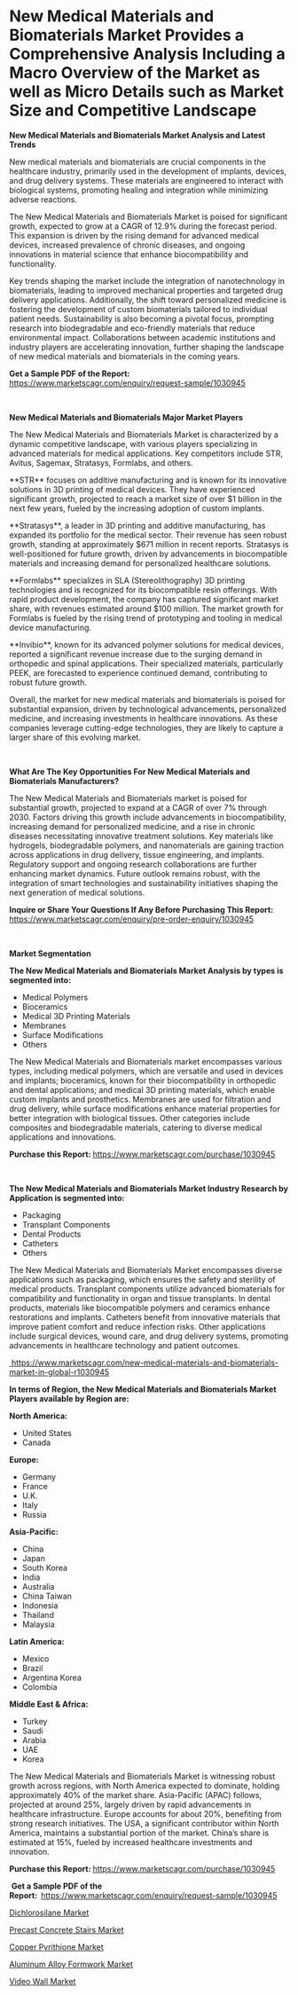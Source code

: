 <p><h1>New Medical Materials and Biomaterials Market Provides a Comprehensive Analysis Including a Macro Overview of the Market as well as Micro Details such as Market Size and Competitive Landscape</h1></p><p><strong>New Medical Materials and Biomaterials Market Analysis and Latest Trends</strong></p>
<p><p>New medical materials and biomaterials are crucial components in the healthcare industry, primarily used in the development of implants, devices, and drug delivery systems. These materials are engineered to interact with biological systems, promoting healing and integration while minimizing adverse reactions.</p><p>The New Medical Materials and Biomaterials Market is poised for significant growth, expected to grow at a CAGR of 12.9% during the forecast period. This expansion is driven by the rising demand for advanced medical devices, increased prevalence of chronic diseases, and ongoing innovations in material science that enhance biocompatibility and functionality. </p><p>Key trends shaping the market include the integration of nanotechnology in biomaterials, leading to improved mechanical properties and targeted drug delivery applications. Additionally, the shift toward personalized medicine is fostering the development of custom biomaterials tailored to individual patient needs. Sustainability is also becoming a pivotal focus, prompting research into biodegradable and eco-friendly materials that reduce environmental impact. Collaborations between academic institutions and industry players are accelerating innovation, further shaping the landscape of new medical materials and biomaterials in the coming years.</p></p>
<p><strong>Get a Sample PDF of the Report:&nbsp;</strong> <a href="https://www.marketscagr.com/enquiry/request-sample/1030945">https://www.marketscagr.com/enquiry/request-sample/1030945</a></p>
<p>&nbsp;</p>
<p><strong>New Medical Materials and Biomaterials Major Market Players</strong></p>
<p><p>The New Medical Materials and Biomaterials Market is characterized by a dynamic competitive landscape, with various players specializing in advanced materials for medical applications. Key competitors include STR, Avitus, Sagemax, Stratasys, Formlabs, and others.</p><p>**STR** focuses on additive manufacturing and is known for its innovative solutions in 3D printing of medical devices. They have experienced significant growth, projected to reach a market size of over $1 billion in the next few years, fueled by the increasing adoption of custom implants.</p><p>**Stratasys**, a leader in 3D printing and additive manufacturing, has expanded its portfolio for the medical sector. Their revenue has seen robust growth, standing at approximately $671 million in recent reports. Stratasys is well-positioned for future growth, driven by advancements in biocompatible materials and increasing demand for personalized healthcare solutions.</p><p>**Formlabs** specializes in SLA (Stereolithography) 3D printing technologies and is recognized for its biocompatible resin offerings. With rapid product development, the company has captured significant market share, with revenues estimated around $100 million. The market growth for Formlabs is fueled by the rising trend of prototyping and tooling in medical device manufacturing.</p><p>**Invibio**, known for its advanced polymer solutions for medical devices, reported a significant revenue increase due to the surging demand in orthopedic and spinal applications. Their specialized materials, particularly PEEK, are forecasted to experience continued demand, contributing to robust future growth.</p><p>Overall, the market for new medical materials and biomaterials is poised for substantial expansion, driven by technological advancements, personalized medicine, and increasing investments in healthcare innovations. As these companies leverage cutting-edge technologies, they are likely to capture a larger share of this evolving market.</p></p>
<p>&nbsp;</p>
<p><strong>What Are The Key Opportunities For New Medical Materials and Biomaterials Manufacturers?</strong></p>
<p><p>The New Medical Materials and Biomaterials market is poised for substantial growth, projected to expand at a CAGR of over 7% through 2030. Factors driving this growth include advancements in biocompatibility, increasing demand for personalized medicine, and a rise in chronic diseases necessitating innovative treatment solutions. Key materials like hydrogels, biodegradable polymers, and nanomaterials are gaining traction across applications in drug delivery, tissue engineering, and implants. Regulatory support and ongoing research collaborations are further enhancing market dynamics. Future outlook remains robust, with the integration of smart technologies and sustainability initiatives shaping the next generation of medical solutions.</p></p>
<p><strong>Inquire or Share Your Questions If Any Before Purchasing This Report:</strong> <a href="https://www.marketscagr.com/enquiry/pre-order-enquiry/1030945">https://www.marketscagr.com/enquiry/pre-order-enquiry/1030945</a></p>
<p>&nbsp;</p>
<p><strong>Market Segmentation</strong></p>
<p><strong>The New Medical Materials and Biomaterials Market Analysis by types is segmented into:</strong></p>
<p><ul><li>Medical Polymers</li><li>Bioceramics</li><li>Medical 3D Printing Materials</li><li>Membranes</li><li>Surface Modifications</li><li>Others</li></ul></p>
<p><p>The New Medical Materials and Biomaterials market encompasses various types, including medical polymers, which are versatile and used in devices and implants; bioceramics, known for their biocompatibility in orthopedic and dental applications; and medical 3D printing materials, which enable custom implants and prosthetics. Membranes are used for filtration and drug delivery, while surface modifications enhance material properties for better integration with biological tissues. Other categories include composites and biodegradable materials, catering to diverse medical applications and innovations.</p></p>
<p><strong>Purchase this Report:&nbsp;</strong><a href="https://www.marketscagr.com/purchase/1030945">https://www.marketscagr.com/purchase/1030945</a></p>
<p>&nbsp;</p>
<p><strong>The New Medical Materials and Biomaterials Market Industry Research by Application is segmented into:</strong></p>
<p><ul><li>Packaging</li><li>Transplant Components</li><li>Dental Products</li><li>Catheters</li><li>Others</li></ul></p>
<p><p>The New Medical Materials and Biomaterials Market encompasses diverse applications such as packaging, which ensures the safety and sterility of medical products. Transplant components utilize advanced biomaterials for compatibility and functionality in organ and tissue transplants. In dental products, materials like biocompatible polymers and ceramics enhance restorations and implants. Catheters benefit from innovative materials that improve patient comfort and reduce infection risks. Other applications include surgical devices, wound care, and drug delivery systems, promoting advancements in healthcare technology and patient outcomes.</p></p>
<p><a href="https://www.marketscagr.com/new-medical-materials-and-biomaterials-market-in-global-r1030945">&nbsp;https://www.marketscagr.com/new-medical-materials-and-biomaterials-market-in-global-r1030945</a></p>
<p><strong>In terms of Region, the New Medical Materials and Biomaterials Market Players available by Region are:</strong></p>
<p>
    <p> <strong> North America: </strong>
        <ul>
            <li>United States</li>
            <li>Canada</li>
        </ul>
        </p> 
    <p> <strong> Europe: </strong>
        <ul>
            <li>Germany</li>
            <li>France</li>
            <li>U.K.</li>
            <li>Italy</li>
            <li>Russia</li>
        </ul>
        </p> 
    <p> <strong> Asia-Pacific: </strong>
        <ul>
            <li>China</li>
            <li>Japan</li>
            <li>South Korea</li>
            <li>India</li>
            <li>Australia</li>
            <li>China Taiwan</li>
            <li>Indonesia</li>
            <li>Thailand</li>
            <li>Malaysia</li>
        </ul>
        </p> 
    <p> <strong> Latin America: </strong>
        <ul>
            <li>Mexico</li>
            <li>Brazil</li>
            <li>Argentina Korea</li>
            <li>Colombia</li>
        </ul>
        </p> 
    <p> <strong> Middle East & Africa: </strong>
        <ul>
            <li>Turkey</li>
            <li>Saudi</li>
            <li>Arabia</li>
            <li>UAE</li>
            <li>Korea</li>
        </ul>
    </p>
    </p>
<p><p>The New Medical Materials and Biomaterials Market is witnessing robust growth across regions, with North America expected to dominate, holding approximately 40% of the market share. Asia-Pacific (APAC) follows, projected at around 25%, largely driven by rapid advancements in healthcare infrastructure. Europe accounts for about 20%, benefiting from strong research initiatives. The USA, a significant contributor within North America, maintains a substantial portion of the market. China’s share is estimated at 15%, fueled by increased healthcare investments and innovation.</p></p>
<p><strong>Purchase this Report: </strong><a href="https://www.marketscagr.com/purchase/1030945">https://www.marketscagr.com/purchase/1030945</a></p>
<p>&nbsp;<strong>Get a Sample PDF of the Report:&nbsp;&nbsp;</strong><a href="https://www.marketscagr.com/enquiry/request-sample/1030945">https://www.marketscagr.com/enquiry/request-sample/1030945</a></p>
<p><strong></strong></p>
<p><p><a href="https://issuu.com/reportprime-2/docs/dichlorosilane-market-size-2030.ppt_0fda5b002f1588">Dichlorosilane Market</a></p><p><a href="https://medium.com/@laishakutch/this-report-on-precast-concrete-stairs-market-is-a-comprehensive-analysis-of-market-shares-9e77129cf136">Precast Concrete Stairs Market</a></p><p><a href="https://issuu.com/reportprime-2/docs/copper-pyrithione-market-size-2030._0547c68d7334ee">Copper Pyrithione Market</a></p><p><a href="https://medium.com/@daleaams71/the-aluminum-alloy-formwork-market-has-grown-significantly-as-a-result-of-several-important-c7f83884f2c5">Aluminum Alloy Formwork Market</a></p><p><a href="https://www.linkedin.com/pulse/video-wall-market-share-size-trends-industry-analysis-report-rjtde?trackingId=cmzs9OH3Rb%2Bgjo6mvLiFSA%3D%3D">Video Wall Market</a></p></p>